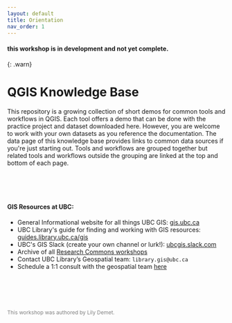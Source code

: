 ```yaml
---
layout: default
title: Orientation
nav_order: 1
---
```


#### this workshop is in development and not yet complete.
{: .warn}
<br>

# QGIS Knowledge Base

This repository is a growing collection of short demos for common tools and workflows in QGIS.
Each tool offers a demo that can be done with the practice project and dataset downloaded here. However, you are welcome to work with your own datasets as you reference the documentation. The data page of this knowledge base provides links to common data sources if you're just starting out. 
Tools and workflows are grouped together but related tools and workflows outside the grouping are linked at the top and bottom of each page.
    
      


<br><br><br>

#### GIS Resources at UBC:
- General Informational website for all things UBC GIS: [gis.ubc.ca](http://gis.ubc.ca/)
- UBC Library's guide for finding and working with GIS resources: [guides.library.ubc.ca/gis](http://guides.library.ubc.ca/gis)
- UBC's GIS Slack (create your own channel or lurk!): [ubcgis.slack.com](https://ubcgis.slack.com/)
- Archive of all [Research Commons workshops](https://ubc-library-rc.github.io/all.html)
- Contact UBC Library’s Geospatial team: `library.gis@ubc.ca`
- Schedule a 1:1 consult with the geospatial team [here](https://libcal.library.ubc.ca/appointments/research_commons#s-lc-public-pt)

<p style="margin-top:90px"></p>
<p style="color:grey; font-size:12px">This workshop was authored by Lily Demet.